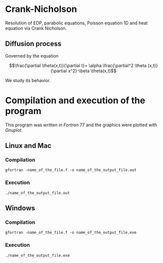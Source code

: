 # Crank-Nicholson
Resolution of EDP, parabolic equations, Poisson equation 1D and heat equation via Crank Nicholson.

## Diffusion process
Governed by the equation

$$\frac{\partial \theta(x,t)}{\partial t}= \alpha \frac{\partial^2 \theta (x,t)}{\partial x^2}-\beta \theta(x,t)$$

We study its behavior.

# Compilation and execution of the program
This program was written in _Fortran_ 77 and the graphics were plotted with _Gnuplot_.
## Linux and Mac
### Compilation

```
gfortran -name_of_the_file.f -o name_of_the_output_file.out
```
### Execution
```
./name_of_the_output_file.out
```

## Windows
### Compilation
```
gfortran -name_of_the_file.f -o name_of_the_output_file.exe
```
### Execution
```
./name_of_the_output_file.exe
```
